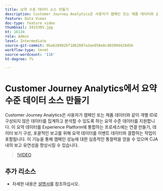 ```yaml
---
title: 요약 수준 데이터 소스 만들기
description: Customer Journey Analytics은 사용자가 캠페인 또는 제품 데이터와 같이 개별 ID로 구성되지 않은 데이터를 집계하고 분석할 수 있도록 하는 요약 수준 데이터를 지원합니다.
feature: Data Views
doc-type: feature video
thumbnail: 3433305.jpg
kt: 16134
role: Admin
level: Intermediate
source-git-commit: 9ba828982bf1862607a3ae958e8cd0399d420d5b
workflow-type: tm+mt
source-wordcount: '116'
ht-degree: 7%

---
```


# Customer Journey Analytics에서 요약 수준 데이터 소스 만들기

Customer Journey Analytics은 사용자가 캠페인 또는 제품 데이터와 같이 개별 ID로 구성되지 않은 데이터를 집계하고 분석할 수 있도록 하는 요약 수준 데이터를 지원합니다. 이 요약 데이터를 Experience Platform에 통합하는 프로세스에는 연결 만들기, 데이터 보기 구성, 포괄적인 보고를 위해 요약 데이터를 이벤트 데이터와 결합하는 작업이 포함됩니다. 이 기능을 통해 캠페인 성능에 대한 심층적인 통찰력을 얻을 수 있으며 CJA 내의 보고 유연성을 향상시킬 수 있습니다.

>[!VIDEO](https://video.tv.adobe.com/v/3433305/?quality=12&learn=on)

## 추가 리소스

* 자세한 내용은 [설명서](https://experienceleague.adobe.com/en/docs/analytics-platform/using/cja-dataviews/summary-data)를 참조하십시오.
